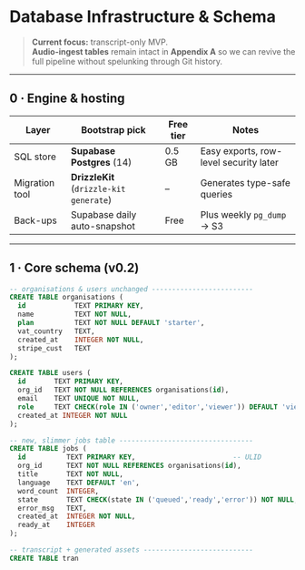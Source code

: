 # Database Infrastructure & Schema

> **Current focus:** transcript-only MVP.  
> **Audio-ingest tables** remain intact in **Appendix A** so we can revive
> the full pipeline without spelunking through Git history.

---

## 0 · Engine & hosting

| Layer            | Bootstrap pick | Free tier | Notes |
|------------------|---------------|-----------|-------|
| SQL store        | **Supabase Postgres** (14) | 0.5 GB | Easy exports, row-level security later |
| Migration tool   | **DrizzleKit** (`drizzle-kit generate`) | – | Generates type-safe queries |
| Back-ups         | Supabase daily auto-snapshot | Free | Plus weekly `pg_dump` → S3 |

---

## 1 · Core schema (v0.2)

```sql
-- organisations & users unchanged -------------------------
CREATE TABLE organisations (
  id            TEXT PRIMARY KEY,
  name          TEXT NOT NULL,
  plan          TEXT NOT NULL DEFAULT 'starter',
  vat_country   TEXT,
  created_at    INTEGER NOT NULL,
  stripe_cust   TEXT
);

CREATE TABLE users (
  id       TEXT PRIMARY KEY,
  org_id   TEXT NOT NULL REFERENCES organisations(id),
  email    TEXT UNIQUE NOT NULL,
  role     TEXT CHECK(role IN ('owner','editor','viewer')) DEFAULT 'viewer',
  created_at INTEGER NOT NULL
);

-- new, slimmer jobs table ---------------------------------
CREATE TABLE jobs (
  id          TEXT PRIMARY KEY,                        -- ULID
  org_id      TEXT NOT NULL REFERENCES organisations(id),
  title       TEXT NOT NULL,
  language    TEXT DEFAULT 'en',
  word_count  INTEGER,
  state       TEXT CHECK(state IN ('queued','ready','error')) NOT NULL,
  error_msg   TEXT,
  created_at  INTEGER NOT NULL,
  ready_at    INTEGER
);

-- transcript + generated assets ---------------------------
CREATE TABLE tran
